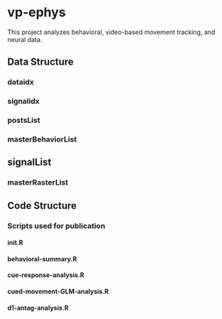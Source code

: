 # vp-ephys
This project analyzes behavioral, video-based movement tracking, and neural data.

## Data Structure

### dataidx

### signalidx

### postsList

### masterBehaviorList

## signalList

### masterRasterList

## Code Structure

### Scripts used for publication

#### init.R

#### behavioral-summary.R

#### cue-response-analysis.R

#### cued-movement-GLM-analysis.R

#### d1-antag-analysis.R
